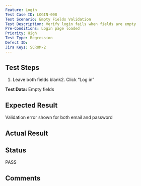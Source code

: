 ```yaml
---
Feature: Login
Test Case ID: LOGIN-008
Test Scenario: Empty Fields Validation
Test Description: Verify login fails when fields are empty
Pre-Conditions: Login page loaded
Priority: High
Test Type: Regression
Defect ID: 
Jira Keys: SCRUM-2
---
```


## Test Steps
1. Leave both fields blank2. Click “Log in”

**Test Data:** Empty fields

## Expected Result
Validation error shown for both email and password

## Actual Result


## Status
PASS

## Comments


